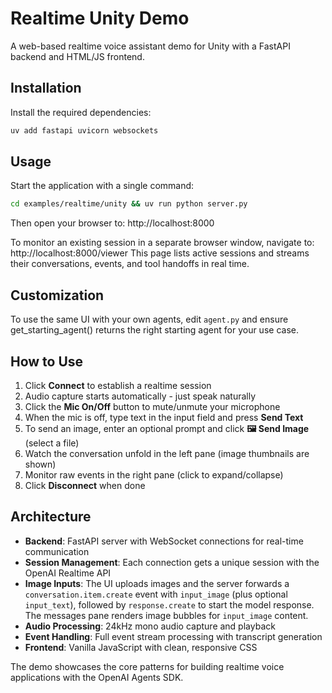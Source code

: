 # Realtime Unity Demo

A web-based realtime voice assistant demo for Unity with a FastAPI backend and HTML/JS frontend.

## Installation

Install the required dependencies:

```bash
uv add fastapi uvicorn websockets
```

## Usage

Start the application with a single command:

```bash
cd examples/realtime/unity && uv run python server.py
```

Then open your browser to: http://localhost:8000

To monitor an existing session in a separate browser window, navigate to:
http://localhost:8000/viewer
This page lists active sessions and streams their conversations, events, and tool
handoffs in real time.

## Customization

To use the same UI with your own agents, edit `agent.py` and ensure get_starting_agent() returns the right starting agent for your use case.

## How to Use

1. Click **Connect** to establish a realtime session
2. Audio capture starts automatically - just speak naturally
3. Click the **Mic On/Off** button to mute/unmute your microphone
4. When the mic is off, type text in the input field and press **Send Text**
5. To send an image, enter an optional prompt and click **🖼️ Send Image** (select a file)
6. Watch the conversation unfold in the left pane (image thumbnails are shown)
7. Monitor raw events in the right pane (click to expand/collapse)
8. Click **Disconnect** when done

## Architecture

-   **Backend**: FastAPI server with WebSocket connections for real-time communication
-   **Session Management**: Each connection gets a unique session with the OpenAI Realtime API
-   **Image Inputs**: The UI uploads images and the server forwards a
    `conversation.item.create` event with `input_image` (plus optional `input_text`),
    followed by `response.create` to start the model response. The messages pane
    renders image bubbles for `input_image` content.
-   **Audio Processing**: 24kHz mono audio capture and playback
-   **Event Handling**: Full event stream processing with transcript generation
-   **Frontend**: Vanilla JavaScript with clean, responsive CSS

The demo showcases the core patterns for building realtime voice applications with the OpenAI Agents SDK.
